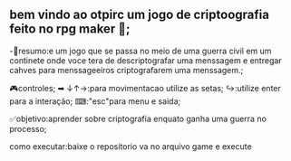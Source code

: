 bem vindo ao otpirc um jogo  de criptoografia feito no rpg maker 👾;
-

-📜resumo:e um jogo que se passa no meio de uma guerra civil em um continete onde voce tera de descriptografar uma menssagem e entregar cahves para menssageeiros criptografarem uma menssagem.;

🎮controles;
➡ ↓↑→:para movimentacao utilize as setas;
↪:utilize enter para a interação;
⌨:"esc"para menu e saida;


✅objetivo:aprender sobre criptografia enquato ganha uma guerra no processo;

como executar:baixe o repositorio va no arquivo game e execute 
